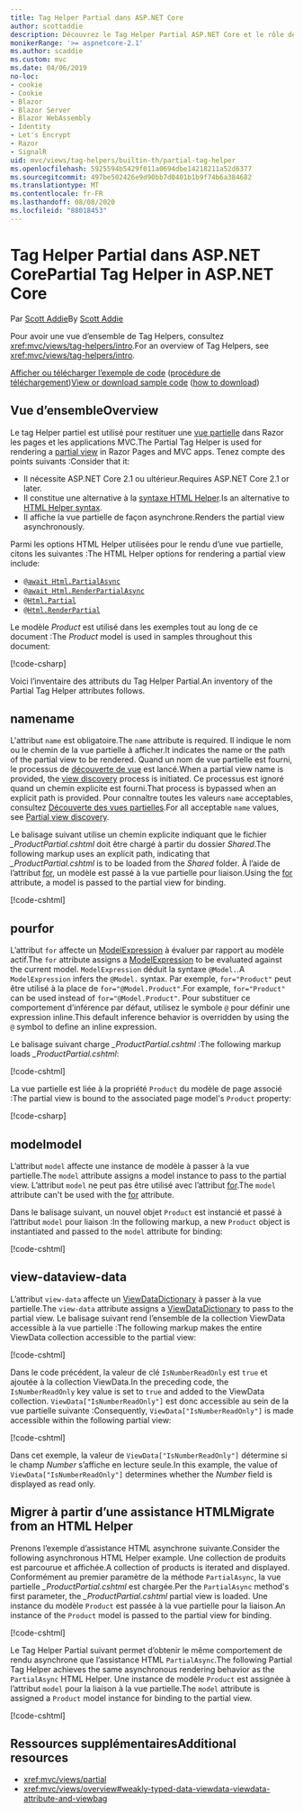 ```yaml
---
title: Tag Helper Partial dans ASP.NET Core
author: scottaddie
description: Découvrez le Tag Helper Partial ASP.NET Core et le rôle de ses attributs dans le rendu d’une vue partielle.
monikerRange: '>= aspnetcore-2.1'
ms.author: scaddie
ms.custom: mvc
ms.date: 04/06/2019
no-loc:
- cookie
- Cookie
- Blazor
- Blazor Server
- Blazor WebAssembly
- Identity
- Let's Encrypt
- Razor
- SignalR
uid: mvc/views/tag-helpers/builtin-th/partial-tag-helper
ms.openlocfilehash: 5925594b5429f011a0694dbe14218211a52d6377
ms.sourcegitcommit: 497be502426e9d90bb7d0401b1b9f74b6a384682
ms.translationtype: MT
ms.contentlocale: fr-FR
ms.lasthandoff: 08/08/2020
ms.locfileid: "88018453"
---
```

# <a name="partial-tag-helper-in-aspnet-core"></a><span data-ttu-id="2060f-103">Tag Helper Partial dans ASP.NET Core</span><span class="sxs-lookup"><span data-stu-id="2060f-103">Partial Tag Helper in ASP.NET Core</span></span>

<span data-ttu-id="2060f-104">Par [Scott Addie](https://github.com/scottaddie)</span><span class="sxs-lookup"><span data-stu-id="2060f-104">By [Scott Addie](https://github.com/scottaddie)</span></span>

<span data-ttu-id="2060f-105">Pour avoir une vue d’ensemble de Tag Helpers, consultez <xref:mvc/views/tag-helpers/intro>.</span><span class="sxs-lookup"><span data-stu-id="2060f-105">For an overview of Tag Helpers, see <xref:mvc/views/tag-helpers/intro>.</span></span>

<span data-ttu-id="2060f-106">[Afficher ou télécharger l’exemple de code](https://github.com/dotnet/AspNetCore.Docs/tree/master/aspnetcore/mvc/views/tag-helpers/built-in/samples) ([procédure de téléchargement](xref:index#how-to-download-a-sample))</span><span class="sxs-lookup"><span data-stu-id="2060f-106">[View or download sample code](https://github.com/dotnet/AspNetCore.Docs/tree/master/aspnetcore/mvc/views/tag-helpers/built-in/samples) ([how to download](xref:index#how-to-download-a-sample))</span></span>

## <a name="overview"></a><span data-ttu-id="2060f-107">Vue d’ensemble</span><span class="sxs-lookup"><span data-stu-id="2060f-107">Overview</span></span>

<span data-ttu-id="2060f-108">Le tag Helper partiel est utilisé pour restituer une [vue partielle](xref:mvc/views/partial) dans Razor les pages et les applications MVC.</span><span class="sxs-lookup"><span data-stu-id="2060f-108">The Partial Tag Helper is used for rendering a [partial view](xref:mvc/views/partial) in Razor Pages and MVC apps.</span></span> <span data-ttu-id="2060f-109">Tenez compte des points suivants :</span><span class="sxs-lookup"><span data-stu-id="2060f-109">Consider that it:</span></span>

* <span data-ttu-id="2060f-110">Il nécessite ASP.NET Core 2.1 ou ultérieur.</span><span class="sxs-lookup"><span data-stu-id="2060f-110">Requires ASP.NET Core 2.1 or later.</span></span>
* <span data-ttu-id="2060f-111">Il constitue une alternative à la [syntaxe HTML Helper](xref:mvc/views/partial#reference-a-partial-view).</span><span class="sxs-lookup"><span data-stu-id="2060f-111">Is an alternative to [HTML Helper syntax](xref:mvc/views/partial#reference-a-partial-view).</span></span>
* <span data-ttu-id="2060f-112">Il affiche la vue partielle de façon asynchrone.</span><span class="sxs-lookup"><span data-stu-id="2060f-112">Renders the partial view asynchronously.</span></span>

<span data-ttu-id="2060f-113">Parmi les options HTML Helper utilisées pour le rendu d’une vue partielle, citons les suivantes :</span><span class="sxs-lookup"><span data-stu-id="2060f-113">The HTML Helper options for rendering a partial view include:</span></span>

* [`@await Html.PartialAsync`](/dotnet/api/microsoft.aspnetcore.mvc.rendering.htmlhelperpartialextensions.partialasync)
* [`@await Html.RenderPartialAsync`](/dotnet/api/microsoft.aspnetcore.mvc.rendering.htmlhelperpartialextensions.renderpartialasync)
* [`@Html.Partial`](/dotnet/api/microsoft.aspnetcore.mvc.rendering.htmlhelperpartialextensions.partial)
* [`@Html.RenderPartial`](/dotnet/api/microsoft.aspnetcore.mvc.rendering.htmlhelperpartialextensions.renderpartial)

<span data-ttu-id="2060f-114">Le modèle *Product* est utilisé dans les exemples tout au long de ce document :</span><span class="sxs-lookup"><span data-stu-id="2060f-114">The *Product* model is used in samples throughout this document:</span></span>

[!code-csharp[](samples/TagHelpersBuiltIn/Models/Product.cs)]

<span data-ttu-id="2060f-115">Voici l’inventaire des attributs du Tag Helper Partial.</span><span class="sxs-lookup"><span data-stu-id="2060f-115">An inventory of the Partial Tag Helper attributes follows.</span></span>

## <a name="name"></a><span data-ttu-id="2060f-116">name</span><span class="sxs-lookup"><span data-stu-id="2060f-116">name</span></span>

<span data-ttu-id="2060f-117">L'attribut `name` est obligatoire.</span><span class="sxs-lookup"><span data-stu-id="2060f-117">The `name` attribute is required.</span></span> <span data-ttu-id="2060f-118">Il indique le nom ou le chemin de la vue partielle à afficher.</span><span class="sxs-lookup"><span data-stu-id="2060f-118">It indicates the name or the path of the partial view to be rendered.</span></span> <span data-ttu-id="2060f-119">Quand un nom de vue partielle est fourni, le processus de [découverte de vue](xref:mvc/views/overview#view-discovery) est lancé.</span><span class="sxs-lookup"><span data-stu-id="2060f-119">When a partial view name is provided, the [view discovery](xref:mvc/views/overview#view-discovery) process is initiated.</span></span> <span data-ttu-id="2060f-120">Ce processus est ignoré quand un chemin explicite est fourni.</span><span class="sxs-lookup"><span data-stu-id="2060f-120">That process is bypassed when an explicit path is provided.</span></span> <span data-ttu-id="2060f-121">Pour connaître toutes les valeurs `name` acceptables, consultez [Découverte des vues partielles](xref:mvc/views/partial#partial-view-discovery).</span><span class="sxs-lookup"><span data-stu-id="2060f-121">For all acceptable `name` values, see [Partial view discovery](xref:mvc/views/partial#partial-view-discovery).</span></span>

<span data-ttu-id="2060f-122">Le balisage suivant utilise un chemin explicite indiquant que le fichier *_ProductPartial.cshtml* doit être chargé à partir du dossier *Shared*.</span><span class="sxs-lookup"><span data-stu-id="2060f-122">The following markup uses an explicit path, indicating that *_ProductPartial.cshtml* is to be loaded from the *Shared* folder.</span></span> <span data-ttu-id="2060f-123">À l’aide de l’attribut [for](#for), un modèle est passé à la vue partielle pour liaison.</span><span class="sxs-lookup"><span data-stu-id="2060f-123">Using the [for](#for) attribute, a model is passed to the partial view for binding.</span></span>

[!code-cshtml[](samples/TagHelpersBuiltIn/Pages/Product.cshtml?name=snippet_Name)]

## <a name="for"></a><span data-ttu-id="2060f-124">pour</span><span class="sxs-lookup"><span data-stu-id="2060f-124">for</span></span>

<span data-ttu-id="2060f-125">L’attribut `for` affecte un [ModelExpression](/dotnet/api/microsoft.aspnetcore.mvc.viewfeatures.modelexpression) à évaluer par rapport au modèle actif.</span><span class="sxs-lookup"><span data-stu-id="2060f-125">The `for` attribute assigns a [ModelExpression](/dotnet/api/microsoft.aspnetcore.mvc.viewfeatures.modelexpression) to be evaluated against the current model.</span></span> <span data-ttu-id="2060f-126">`ModelExpression` déduit la syntaxe `@Model.`.</span><span class="sxs-lookup"><span data-stu-id="2060f-126">A `ModelExpression` infers the `@Model.` syntax.</span></span> <span data-ttu-id="2060f-127">Par exemple, `for="Product"` peut être utilisé à la place de `for="@Model.Product"`.</span><span class="sxs-lookup"><span data-stu-id="2060f-127">For example, `for="Product"` can be used instead of `for="@Model.Product"`.</span></span> <span data-ttu-id="2060f-128">Pour substituer ce comportement d’inférence par défaut, utilisez le symbole `@` pour définir une expression inline.</span><span class="sxs-lookup"><span data-stu-id="2060f-128">This default inference behavior is overridden by using the `@` symbol to define an inline expression.</span></span>

<span data-ttu-id="2060f-129">Le balisage suivant charge *_ProductPartial.cshtml* :</span><span class="sxs-lookup"><span data-stu-id="2060f-129">The following markup loads *_ProductPartial.cshtml*:</span></span>

[!code-cshtml[](samples/TagHelpersBuiltIn/Pages/Product.cshtml?name=snippet_For)]

<span data-ttu-id="2060f-130">La vue partielle est liée à la propriété `Product` du modèle de page associé :</span><span class="sxs-lookup"><span data-stu-id="2060f-130">The partial view is bound to the associated page model's `Product` property:</span></span>

[!code-csharp[](samples/TagHelpersBuiltIn/Pages/Product.cshtml.cs?highlight=8)]

## <a name="model"></a><span data-ttu-id="2060f-131">model</span><span class="sxs-lookup"><span data-stu-id="2060f-131">model</span></span>

<span data-ttu-id="2060f-132">L’attribut `model` affecte une instance de modèle à passer à la vue partielle.</span><span class="sxs-lookup"><span data-stu-id="2060f-132">The `model` attribute assigns a model instance to pass to the partial view.</span></span> <span data-ttu-id="2060f-133">L’attribut `model` ne peut pas être utilisé avec l’attribut [for](#for).</span><span class="sxs-lookup"><span data-stu-id="2060f-133">The `model` attribute can't be used with the [for](#for) attribute.</span></span>

<span data-ttu-id="2060f-134">Dans le balisage suivant, un nouvel objet `Product` est instancié et passé à l’attribut `model` pour liaison :</span><span class="sxs-lookup"><span data-stu-id="2060f-134">In the following markup, a new `Product` object is instantiated and passed to the `model` attribute for binding:</span></span>

[!code-cshtml[](samples/TagHelpersBuiltIn/Pages/Product.cshtml?name=snippet_Model)]

## <a name="view-data"></a><span data-ttu-id="2060f-135">view-data</span><span class="sxs-lookup"><span data-stu-id="2060f-135">view-data</span></span>

<span data-ttu-id="2060f-136">L’attribut `view-data` affecte un [ViewDataDictionary](/dotnet/api/microsoft.aspnetcore.mvc.viewfeatures.viewdatadictionary) à passer à la vue partielle.</span><span class="sxs-lookup"><span data-stu-id="2060f-136">The `view-data` attribute assigns a [ViewDataDictionary](/dotnet/api/microsoft.aspnetcore.mvc.viewfeatures.viewdatadictionary) to pass to the partial view.</span></span> <span data-ttu-id="2060f-137">Le balisage suivant rend l’ensemble de la collection ViewData accessible à la vue partielle :</span><span class="sxs-lookup"><span data-stu-id="2060f-137">The following markup makes the entire ViewData collection accessible to the partial view:</span></span>

[!code-cshtml[](samples/TagHelpersBuiltIn/Pages/Product.cshtml?name=snippet_ViewData&highlight=5-)]

<span data-ttu-id="2060f-138">Dans le code précédent, la valeur de clé `IsNumberReadOnly` est `true` et ajoutée à la collection ViewData.</span><span class="sxs-lookup"><span data-stu-id="2060f-138">In the preceding code, the `IsNumberReadOnly` key value is set to `true` and added to the ViewData collection.</span></span> <span data-ttu-id="2060f-139">`ViewData["IsNumberReadOnly"]` est donc accessible au sein de la vue partielle suivante :</span><span class="sxs-lookup"><span data-stu-id="2060f-139">Consequently, `ViewData["IsNumberReadOnly"]` is made accessible within the following partial view:</span></span>

[!code-cshtml[](samples/TagHelpersBuiltIn/Pages/Shared/_ProductViewDataPartial.cshtml?highlight=5)]

<span data-ttu-id="2060f-140">Dans cet exemple, la valeur de `ViewData["IsNumberReadOnly"]` détermine si le champ *Number* s’affiche en lecture seule.</span><span class="sxs-lookup"><span data-stu-id="2060f-140">In this example, the value of `ViewData["IsNumberReadOnly"]` determines whether the *Number* field is displayed as read only.</span></span>

## <a name="migrate-from-an-html-helper"></a><span data-ttu-id="2060f-141">Migrer à partir d’une assistance HTML</span><span class="sxs-lookup"><span data-stu-id="2060f-141">Migrate from an HTML Helper</span></span>

<span data-ttu-id="2060f-142">Prenons l’exemple d’assistance HTML asynchrone suivante.</span><span class="sxs-lookup"><span data-stu-id="2060f-142">Consider the following asynchronous HTML Helper example.</span></span> <span data-ttu-id="2060f-143">Une collection de produits est parcourue et affichée.</span><span class="sxs-lookup"><span data-stu-id="2060f-143">A collection of products is iterated and displayed.</span></span> <span data-ttu-id="2060f-144">Conformément au premier paramètre de la méthode `PartialAsync`, la vue partielle *_ProductPartial.cshtml* est chargée.</span><span class="sxs-lookup"><span data-stu-id="2060f-144">Per the `PartialAsync` method's first parameter, the *_ProductPartial.cshtml* partial view is loaded.</span></span> <span data-ttu-id="2060f-145">Une instance du modèle `Product` est passée à la vue partielle pour la liaison.</span><span class="sxs-lookup"><span data-stu-id="2060f-145">An instance of the `Product` model is passed to the partial view for binding.</span></span>

[!code-cshtml[](samples/TagHelpersBuiltIn/Pages/Products.cshtml?name=snippet_HtmlHelper&highlight=3)]

<span data-ttu-id="2060f-146">Le Tag Helper Partial suivant permet d’obtenir le même comportement de rendu asynchrone que l’assistance HTML `PartialAsync`.</span><span class="sxs-lookup"><span data-stu-id="2060f-146">The following Partial Tag Helper achieves the same asynchronous rendering behavior as the `PartialAsync` HTML Helper.</span></span> <span data-ttu-id="2060f-147">Une instance de modèle `Product` est assignée à l’attribut `model` pour la liaison à la vue partielle.</span><span class="sxs-lookup"><span data-stu-id="2060f-147">The `model` attribute is assigned a `Product` model instance for binding to the partial view.</span></span>

[!code-cshtml[](samples/TagHelpersBuiltIn/Pages/Products.cshtml?name=snippet_TagHelper&highlight=3)]

## <a name="additional-resources"></a><span data-ttu-id="2060f-148">Ressources supplémentaires</span><span class="sxs-lookup"><span data-stu-id="2060f-148">Additional resources</span></span>

* <xref:mvc/views/partial>
* <xref:mvc/views/overview#weakly-typed-data-viewdata-viewdata-attribute-and-viewbag>
